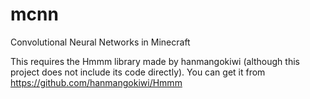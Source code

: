 # mcnn
Convolutional Neural Networks in Minecraft

This requires the Hmmm library made by hanmangokiwi (although this project does not include its code directly).
You can get it from https://github.com/hanmangokiwi/Hmmm
